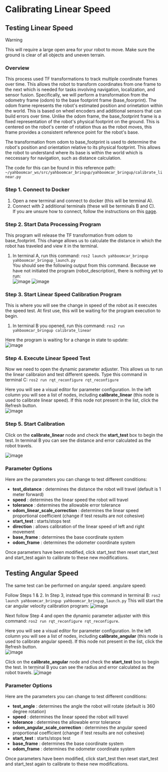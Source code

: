 # Calibrating Linear Speed

## Testing Linear Speed 
> [!WARNING]  
> This will require a large open area for your robot to move. Make sure the ground is clear of all objects and uneven terrain.

### Overview
This process used TF transformations to track multiple coordinate frames over time. This allows the robot to transform coordinates from one frame to the next which is needed for tasks involving navigation, localization, and sensor fusion. Specifically, we will perform a transformation from the odometry frame (odom) to the base footprint frame (base_foorprint). The odom frame represents the robot's estimated position and orinetation within the world. This is based on wheel encoders and additional sensors that can build errors over time. Unlike the odom frame, the base_footprint frame is a fixed representation of the robot's physical footprint on the ground. This is centered on the robot's center of rotation thus as the robot moves, this frame provides a consistent reference point for the robot's base. 

The transformation from odom to base_footprint is used to determine the robot's position and orientation relative to its physical footprint. This allows the robot to understand where its base is within the world which is neccessary for navigation, such as distance calculation.

The code for this can be found in this reference path: ```~/yahboomcar_ws/src/yahboomcar_bringup/yahboomcar_bringup/calibrate_linear.py```

### Step 1. Connect to Docker
1. Open a new terminal and connect to docker (this will be terminal A).
2. Connect with 2 additional terminals (these will be terminals B and C).\
If you are unsure how to connect, follow the instructions on this [page](docker_setup.md).

### Step 2. Start Data Processing Program
This program will release the TF transformation from odom to base_footprint. This change allows us to calculate the distance in which the robot has traveled and view it in the terminal. 
1. In terminal A, run this command: ```ros2 launch yahboomcar_bringup yahboomcar_bringup_launch.py```\
You should see the following output from this command. Because we have not initiated the program (robot_description), there is nothing yet to run: \
![image](https://github.com/ChristianaMH/REU24/assets/106120377/2b3f663a-8214-42c1-8cc1-3dbabcc8e8ff)
![image](https://github.com/ChristianaMH/REU24/assets/106120377/6b518174-d936-4f49-89be-fe4e50e76922)


### Step 3. Start Linear Speed Calibration Program
This is where you will see the change in speed of the robot as it executes the speed test. At first use, this will be waiting for the program execution to begin. 
1. In terminal B you opened, run this command: ```ros2 run yahboomcar_bringup calibrate_linear```

Here the program is waiting for a change in state to update:\
![image](https://github.com/ChristianaMH/REU24/assets/106120377/337d68f3-31f2-4c34-86b0-de231e62516e)

### Step 4. Execute Linear Speed Test
Now we need to open the dynamic parameter adjuster. This allows us to run the linear calibraion and test different speeds. Type this command in terminal C: ```ros2 run rqt_reconfigure rqt_reconfigure```

Here you will see a visual editor for parameter configuration. In the left column you will see a list of nodes, including <b>calibrate_linear</b> (this node is 
used to calibrate linear speed). If this node not present in the list, click the Refresh button.\
![image](https://github.com/ChristianaMH/REU24/assets/106120377/ff791402-95a1-42b4-88d6-474216f770e6)



### Step 5. Start Calibration
Click on the <b>calibrate_linear</b> node and check the <b>start_test</b> box to begin the test. In terminal B you can see the distance and error calculated as the robot travels. 

![image](https://github.com/ChristianaMH/REU24/assets/106120377/882754ef-789f-4716-b4ef-3318876fb0f7)

### Parameter Options
Here are the parameters you can change to test different conditions:
- <b>test_distance</b> : determines the distance the robot will travel (default is 1 meter forward)
- <b>speed</b> : determines the linear speed the robot will travel
- <b>tolerance</b> : determines the allowable error tolerance
- <b>odom_linear_scale_correction</b> : determines the linear speed proportional coefficient (change if test results are not cohesive)
- <b>start_test</b> : starts/stops test
- <b>direction</b> : allows calibration of the linear speed of left and right movement
- <b>base_frame</b> : determines the base coordinate system
- <b>odom_frame</b> : determines the odometer coordinate system

Once parameters have been modified, click start_test then reset start_test and start_test again to calibrate to these new modifications.

## Testing Angular Speed 
The same test can be performed on angular speed. 
angulare speed:

Follow Steps 1 & 2. In Step 3, instead type this command in terminal B: ```ros2 launch yahboomcar_bringup yahboomcar_bringup_launch.py``` This will start the car angular velocity calibration program:
![image](https://github.com/ChristianaMH/REU24/assets/106120377/475d9c73-5f7a-4e93-a7e1-a9e64046208b)

Next follow Step 4 and open the dynamic parameter adjuster with this command: ```ros2 run rqt_reconfigure rqt_reconfigure```.

Here you will see a visual editor for parameter configuration. In the left column you will see a list of nodes, including <b>calibrate_angular</b> (this node is 
used to calibrate angular speed). If this node not present in the list, click the Refresh button.\
![image](https://github.com/ChristianaMH/REU24/assets/106120377/d83c8b28-bef1-42a7-b89b-2c5b5f5e164d)

Click on the <b>calibrate_angular</b> node and check the <b>start_test</b> box to begin the test. In terminal B you can see the radius and error calculated as the robot travels. 
![image](https://github.com/ChristianaMH/REU24/assets/106120377/22642521-3c2a-4902-af08-77b048c19e5c)

### Parameter Options
Here are the parameters you can change to test different conditions:
- <b>test_angle</b> : determines the angle the robot will rotate (default is 360 degree rotation)
- <b>speed</b> : determines the linear speed the robot will travel
- <b>tolerance</b> : determines the allowable error tolerance
- <b>odom_angular_scale_correction</b> : determines the angular speed proportional coefficient (change if test results are not cohesive)
- <b>start_test</b> : starts/stops test
- <b>base_frame</b> : determines the base coordinate system
- <b>odom_frame</b> : determines the odometer coordinate system

Once parameters have been modified, click start_test then reset start_test and start_test again to calibrate to these new modifications.
